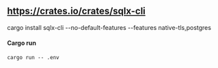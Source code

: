 ## https://crates.io/crates/sqlx-cli

cargo install sqlx-cli --no-default-features --features native-tls,postgres

#### Cargo run

```shell
cargo run -- .env
```
